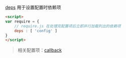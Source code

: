 [deps](http://requirejs.org/docs/api.html#config-deps) 用于设置配置时依赖项

```html
<script>
var require = {
    // require.js 在处理完配置项后立即并行加载列出的依赖项
    deps : [ 'config' ]
}
</script>
```

> 相关配置项：[callback](./callback.md)
